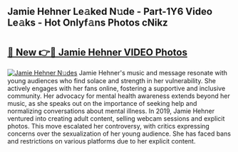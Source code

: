## Jamie Hehner Le𝚊ked N𝚞de - Part-1Y6 Video Le𝚊ks - Hot Onlyf𝚊ns Photos cNikz

# <h2><a href="http://ac35914.deff.icu/?id=Jamie+Hehner">🔗 New 👉🔴 Jamie Hehner VIDEO Photos</a></h2>

[![Jamie Hehner N𝚞des](https://i.imgur.com/rIISA9y.gif)](http://ac35914.deff.icu/?id=Jamie+Hehner)
Jamie Hehner's music and message resonate with young audiences who find solace and strength in her vulnerability. She actively engages with her fans online, fostering a supportive and inclusive community. Her advocacy for mental health awareness extends beyond her music, as she speaks out on the importance of seeking help and normalizing conversations about mental illness. In 2019, Jamie Hehner ventured into creating adult content, selling webcam sessions and explicit photos. This move escalated her controversy, with critics expressing concerns over the sexualization of her young audience. She has faced bans and restrictions on various platforms due to her explicit content.
